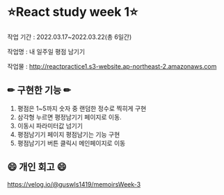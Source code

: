 # ⭐React study week 1⭐
작업 기간 : 2022.03.17~2022.03.22(총 6일간)

작업명 : 내 일주일 평점 남기기

작업물 : http://reactpractice1.s3-website.ap-northeast-2.amazonaws.com



## ✏ 구현한 기능 ✏
1. 평점은 1~5까지 숫자 중 랜덤한 정수로 찍히게 구현
2. 삼각형 누르면 평정남기기 페이지로 이동.
3. 이동시 파라미터값 넘기기
4. 평점남기기 페이지 평점남기는 기능 구현
5. 평점남기기 버튼 클릭시 메인페이지로 이동



## 😄 개인 회고 😄
https://velog.io/@guswls1419/memoirsWeek-3
